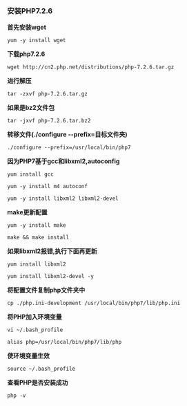 
### 安装PHP7.2.6

**首先安装wget**

```
yum -y install wget
```

**下载php7.2.6**
```
wget http://cn2.php.net/distributions/php-7.2.6.tar.gz
```

**进行解压**
```
tar -zxvf php-7.2.6.tar.gz
```

**如果是bz2文件包**
```
tar -jxvf php-7.2.6.tar.bz2
```

**转移文件(./configure --prefix=目标文件夹)**
```
./configure --prefix=/usr/local/bin/php7
```

**因为PHP7基于gcc和libxml2,autoconfig**

```
yum install gcc
```
```
yum -y install m4 autoconf
```
```
yum -y install libxml2 libxml2-devel
```

**make更新配置**
```
yum -y install make
```

```
make && make install
```

**如果libxml2报错,执行下面再更新**

```
yum install libxml2

yum install libxml2-devel -y
```

**将配置文件复制php文件夹中**
```
cp ./php.ini-development /usr/local/bin/php7/lib/php.ini
```

**将PHP加入环境变量**
```
vi ~/.bash_profile
```

```
alias php=/usr/local/bin/php7/lib/php
```

**使环境变量生效**
```
source ~/.bash_profile
```

**查看PHP是否安装成功**
```
php -v
```


